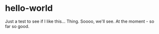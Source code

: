 # hello-world
Just a test to see if I like this... Thing.
Soooo, we'll see. At the moment - so far so good.
